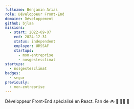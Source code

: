 ```yaml
---
fullname: Benjamin Arias
role: Développeur Front-End
domaine: Développement
github: bjlaa
missions:
  - start: 2022-09-07
    end: 2024-12-31
    status: independent
    employer: URSSAF
    startups:
      - mon-entreprise
      - nosgestesclimat
startups:
  - nosgestesclimat
badges:
  - segur
previously:
  - mon-entreprise
---
```

Développeur Front-End spécialisé en React. Fan de 🚲 🎸 🏊‍♂️  🚣